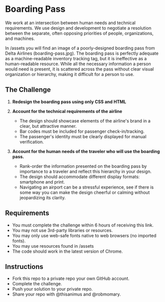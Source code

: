 

# Boarding Pass

We work at an intersection between human needs and technical requirements.  We use design and development to negotiate a resolution between the separate, often opposing priorities of people, organizations, and machines. 

In /assets you will find an image of a poorly-designed boarding pass from Delta Airlines (boarding-pass.jpg).  The boarding pass is perfectly adequate as a machine-readable inventory tracking tag, but it is ineffective as a human-readable resource.  While all the necessary information a person would need is present, it is scattered across the pass without clear visual organization or hierarchy, making it difficult for a person to use.  


## The Challenge

1. **Redesign the boarding pass using only CSS and HTML**
2. **Account for the technical requirements of the airline**
   - The design should showcase elements of the airline's brand in a clear, but attractive manner.
   - Bar codes must be included for passenger check-in/tracking.
   - The passenger's identity must be clearly displayed for manual verification.

3. **Account for the human needs of the traveler who will use the boarding pass.**
   - Rank-order the information presented on the boarding pass by importance to a traveler and reflect this hierarchy in your design.
   - The design should accommodate different display formats: smartphone and print.
   - Navigating an airport can be a stressful experience, see if there is some way you can make the design cheerful or calming without jeopardizing its clarity.


## Requirements

- You must complete the challenge within 6 hours of receiving this link.
- You may not use 3rd-party libraries or resources.
- You may only use web-safe fonts native to web browsers (no imported fonts).
- You may use resources found in /assets
- The code should work in the latest version of Chrome.
  

## Instructions

- Fork this repo to a private repo your own GitHub account.
- Complete the challenge.
- Push your solution to your private repo.
- Share your repo with @thisanimus and @robmomary.